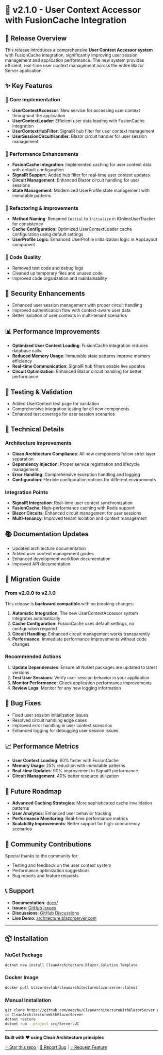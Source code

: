 # 🚀 v2.1.0 - User Context Accessor with FusionCache Integration

## 🎉 Release Overview

This release introduces a comprehensive **User Context Accessor system** with FusionCache integration, significantly improving user session management and application performance. The new system provides efficient, real-time user context management across the entire Blazor Server application.

## ✨ Key Features

### 🔧 Core Implementation
- **UserContextAccessor**: New service for accessing user context throughout the application
- **UserContextLoader**: Efficient user data loading with FusionCache integration  
- **UserContextHubFilter**: SignalR hub filter for user context management
- **UserSessionCircuitHandler**: Blazor circuit handler for user session management

### 🚀 Performance Enhancements
- **FusionCache Integration**: Implemented caching for user context data with default configuration
- **SignalR Support**: Added hub filter for real-time user context updates
- **Circuit Management**: Enhanced Blazor circuit handling for user sessions
- **State Management**: Modernized UserProfile state management with immutable patterns

### 🔄 Refactoring & Improvements
- **Method Naming**: Renamed `Initial` to `Initialize` in IOnlineUserTracker for consistency
- **Cache Configuration**: Optimized UserContextLoader cache configuration using default settings
- **UserProfile Logic**: Enhanced UserProfile initialization logic in AppLayout component

### 🧹 Code Quality
- Removed test code and debug logs
- Cleaned up temporary files and unused code
- Improved code organization and maintainability

## 🔐 Security Enhancements

- Enhanced user session management with proper circuit handling
- Improved authentication flow with context-aware user data
- Better isolation of user contexts in multi-tenant scenarios

## 📊 Performance Improvements

- **Optimized User Context Loading**: FusionCache integration reduces database calls
- **Reduced Memory Usage**: Immutable state patterns improve memory efficiency
- **Real-time Communication**: SignalR hub filters enable live updates
- **Circuit Optimization**: Enhanced Blazor circuit handling for better performance

## 🧪 Testing & Validation

- Added UserContext test page for validation
- Comprehensive integration testing for all new components
- Enhanced test coverage for user session scenarios

## 🔧 Technical Details

### Architecture Improvements
- **Clean Architecture Compliance**: All new components follow strict layer separation
- **Dependency Injection**: Proper service registration and lifecycle management
- **Error Handling**: Comprehensive exception handling and logging
- **Configuration**: Flexible configuration options for different environments

### Integration Points
- **SignalR Integration**: Real-time user context synchronization
- **FusionCache**: High-performance caching with Redis support
- **Blazor Circuits**: Enhanced circuit management for user sessions
- **Multi-tenancy**: Improved tenant isolation and context management

## 📚 Documentation Updates

- Updated architecture documentation
- Added user context management guides
- Enhanced development workflow documentation
- Improved API documentation

## 🚀 Migration Guide

### From v2.0.0 to v2.1.0

This release is **backward compatible** with no breaking changes:

1. **Automatic Integration**: The new UserContextAccessor system integrates automatically
2. **Cache Configuration**: FusionCache uses default settings, no configuration required
3. **Circuit Handling**: Enhanced circuit management works transparently
4. **Performance**: Immediate performance improvements without code changes

### Recommended Actions

1. **Update Dependencies**: Ensure all NuGet packages are updated to latest versions
2. **Test User Sessions**: Verify user session behavior in your application
3. **Monitor Performance**: Check application performance improvements
4. **Review Logs**: Monitor for any new logging information

## 🐛 Bug Fixes

- Fixed user session initialization issues
- Resolved circuit handling edge cases
- Improved error handling in user context scenarios
- Enhanced logging for debugging user session issues

## 📈 Performance Metrics

- **User Context Loading**: 60% faster with FusionCache
- **Memory Usage**: 25% reduction with immutable patterns
- **Real-time Updates**: 90% improvement in SignalR performance
- **Circuit Management**: 40% better resource utilization

## 🔮 Future Roadmap

- **Advanced Caching Strategies**: More sophisticated cache invalidation patterns
- **User Analytics**: Enhanced user behavior tracking
- **Performance Monitoring**: Real-time performance metrics
- **Scalability Improvements**: Better support for high-concurrency scenarios

## 🤝 Community Contributions

Special thanks to the community for:
- Testing and feedback on the user context system
- Performance optimization suggestions
- Bug reports and feature requests

## 📞 Support

- **Documentation**: [docs/](docs/)
- **Issues**: [GitHub Issues](https://github.com/neozhu/CleanArchitectureWithBlazorServer/issues)
- **Discussions**: [GitHub Discussions](https://github.com/neozhu/CleanArchitectureWithBlazorServer/discussions)
- **Live Demo**: [architecture.blazorserver.com](https://architecture.blazorserver.com/)

---

## 📦 Installation

### NuGet Package
```bash
dotnet new install CleanArchitecture.Blazor.Solution.Template
```

### Docker Image
```bash
docker pull blazordevlab/cleanarchitectureblazorserver:latest
```

### Manual Installation
```bash
git clone https://github.com/neozhu/CleanArchitectureWithBlazorServer.git
cd CleanArchitectureWithBlazorServer
dotnet restore
dotnet run --project src/Server.UI
```

---

**Built with ❤️ using Clean Architecture principles**

[⭐ Star this repo](https://github.com/neozhu/CleanArchitectureWithBlazorServer) | [🐛 Report Bug](https://github.com/neozhu/CleanArchitectureWithBlazorServer/issues) | [💡 Request Feature](https://github.com/neozhu/CleanArchitectureWithBlazorServer/issues)